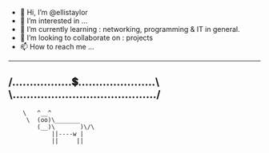 - 👋 Hi, I’m @ellistaylor
- 👀 I’m interested in ...
- 🌱 I’m currently learning : networking, programming & IT in general.
- 💞️ I’m looking to collaborate on : projects
- 📫 How to reach me ...

 ________________________________________
/.................💲......................\\
\\........................................./
 ----------------------------------------
        \   ^__^
         \  (oo)\_______
            (__)\       )\/\
                ||----w |
                ||     ||
